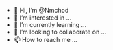 - 👋 Hi, I’m @Nmchod
- 👀 I’m interested in ...
- 🌱 I’m currently learning ...
- 💞️ I’m looking to collaborate on ...
- 📫 How to reach me ...

<!---
Nmchod/Nmchod is a ✨ special ✨ repository because its `README.md` (this file) appears on your GitHub profile.
You can click the Preview link to take a look at your changes.
--->

